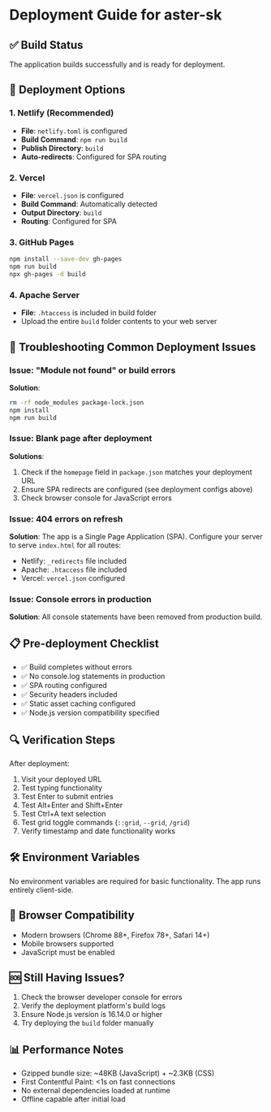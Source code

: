 # Deployment Guide for aster-sk

## ✅ Build Status
The application builds successfully and is ready for deployment.

## 🚀 Deployment Options

### 1. Netlify (Recommended)
- **File**: `netlify.toml` is configured
- **Build Command**: `npm run build`
- **Publish Directory**: `build`
- **Auto-redirects**: Configured for SPA routing

### 2. Vercel
- **File**: `vercel.json` is configured
- **Build Command**: Automatically detected
- **Output Directory**: `build`
- **Routing**: Configured for SPA

### 3. GitHub Pages
```bash
npm install --save-dev gh-pages
npm run build
npx gh-pages -d build
```

### 4. Apache Server
- **File**: `.htaccess` is included in build folder
- Upload the entire `build` folder contents to your web server

## 🔧 Troubleshooting Common Deployment Issues

### Issue: "Module not found" or build errors
**Solution**: 
```bash
rm -rf node_modules package-lock.json
npm install
npm run build
```

### Issue: Blank page after deployment
**Solutions**:
1. Check if the `homepage` field in `package.json` matches your deployment URL
2. Ensure SPA redirects are configured (see deployment configs above)
3. Check browser console for JavaScript errors

### Issue: 404 errors on refresh
**Solution**: The app is a Single Page Application (SPA). Configure your server to serve `index.html` for all routes:
- Netlify: `_redirects` file included
- Apache: `.htaccess` file included  
- Vercel: `vercel.json` configured

### Issue: Console errors in production
**Solution**: All console statements have been removed from production build.

## 📋 Pre-deployment Checklist

- ✅ Build completes without errors
- ✅ No console.log statements in production
- ✅ SPA routing configured
- ✅ Security headers included
- ✅ Static asset caching configured
- ✅ Node.js version compatibility specified

## 🔍 Verification Steps

After deployment:
1. Visit your deployed URL
2. Test typing functionality
3. Test Enter to submit entries
4. Test Alt+Enter and Shift+Enter
5. Test Ctrl+A text selection
6. Test grid toggle commands (`::grid`, `--grid`, `/grid`)
7. Verify timestamp and date functionality works

## 🛠️ Environment Variables

No environment variables are required for basic functionality. The app runs entirely client-side.

## 📱 Browser Compatibility

- Modern browsers (Chrome 88+, Firefox 78+, Safari 14+)
- Mobile browsers supported
- JavaScript must be enabled

## 🆘 Still Having Issues?

1. Check the browser developer console for errors
2. Verify the deployment platform's build logs
3. Ensure Node.js version is 16.14.0 or higher
4. Try deploying the `build` folder manually

## 📊 Performance Notes

- Gzipped bundle size: ~48KB (JavaScript) + ~2.3KB (CSS)
- First Contentful Paint: <1s on fast connections
- No external dependencies loaded at runtime
- Offline capable after initial load
